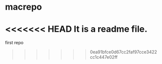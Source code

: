 # macrepo
<<<<<<< HEAD
It is a readme file.
=======
first repo
>>>>>>> 0ea91bfce0d67cc2faf97cce3422cc1c447e02ff
